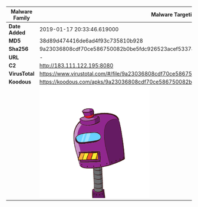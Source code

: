 | Malware Family | Malware Targeting South Koreans                              |
| -------------- | ------------------------------------------------------------ |
| **Date Added** | 2019-01-17 20:33:46.619000                                                   |
| **MD5**        | 38d89d474416de6ad4f93c735810b928                             |
| **Sha256**     | 9a23036808cdf70ce586750082b0be5fdc926523acef533747a9f72e2556ec8e |
| **URL**        | -                                                            |
| **C2**         | http://183.111.122.195:8080 |
| **VirusTotal** | https://www.virustotal.com/#/file/9a23036808cdf70ce586750082b0be5fdc926523acef533747a9f72e2556ec8e/detection |
| **Koodous**    | https://koodous.com/apks/9a23036808cdf70ce586750082b0be5fdc926523acef533747a9f72e2556ec8e |
|                | ![](../assets/9a23036808cdf70ce586750082b0be5fdc926523acef533747a9f72e2556ec8e.png) |